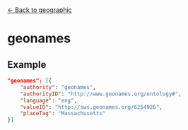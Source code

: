 ---
---

<br>

[← Back to geographic](./geographic.html)

# geonames

<template>
    <div v-if="this.subjectTagging.geographic" id = "container">
      <p class="larger-text">{{this.subjectTagging.geographic.properties.geonames.description}}</p>
      <p >Expected Type: <strong>{{this.subjectTagging.geographic.properties.geonames.type}}</strong></p>
    <table id ="property-table">
        <tr>
            <th>Property</th>
            <th>Expected Type</th>
            <th>Required</th>
            <th>Constant Value</th>
        </tr>
        <tr v-for="item, index in this.subjectTagging.geographic.properties.geonames.items[0].properties" :key="index">
            <td>{{index}}</td>
            <td>{{item.type}}</td>
            <td id="required">{{checkRequired(index, schema.subjectTagging.properties.geographic.properties.geonames.items[0].required)}}</td>
            <td>{{item.const}}</td>
        </tr>
    </table> 
    </div>
</template>

<script>
import axios from 'axios'


export default {

    data() {
        return {
          schema: [],
          coreCitation: [],
          dataEndpoints: [],
          subjectTagging: [],
          dataBiography: [],
          resourceConstellation: [],
          dataLifecycle: [],
        }
    },
    methods: {
        whatsUp(){
          console.log(this.dataEndpoints)
        },
        checkRequired(evaluatedItem, requiredFieldsList){
            if (requiredFieldsList.includes(evaluatedItem)){
                return 'x'
            } else {
                return ''
            }
        }
    },
    computed: {
        data() {
            return this.$page.frontmatter
        }
    },
    created() {
        //returns a promise
        axios.get("https://raw.githubusercontent.com/nblmc/Data-Context/master/schema.json")
            .then(response => {
                this.schema = response.data.properties
                this.coreCitation = response.data.properties.coreCitation.properties
                this.dataEndpoints = response.data.properties.dataEndpoints
                this.subjectTagging = response.data.properties.subjectTagging.properties
                this.dataBiography = response.data.properties.dataBiography.properties
                this.resourceConstellation = response.data.properties.resourceConstellation.properties
                this.dataLifecycle = response.data.properties.dataLifecycle.properties
            }).catch(err => {
                console.log(err)
            })
    }
}
</script>

<style lang="stylus">

table#property-table
  width:100%

p.larger-text
  font-size 120%

td#required
  text-align center

</style>

## Example 

``` json
"geonames": [{
	"authority": "geonames",
	"authorityID": "http://www.geonames.org/ontology#",
	"language": "eng",
	"valueID": "http://sws.geonames.org/6254926",
	"placeTag": "Massachusetts"
}]
```